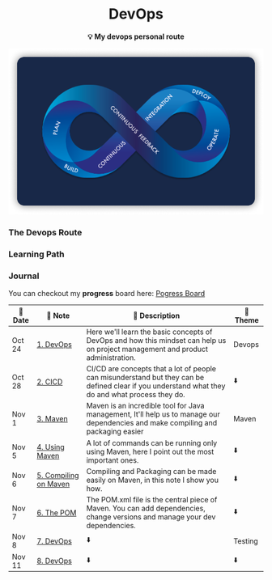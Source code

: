 <div align="center">
    <h1>DevOps</h1>
    <b>💡 My devops personal route </b>
</div>

<p align="center">
  <img src="https://github.com/OutatimeSoftware/ProjectOne/blob/main/Img/devops_0.png">
</p>

### The Devops Route

### Learning Path

### Journal

You can checkout my **progress** board here: [Pogress Board](https://github.com/OutatimeSoftware/ProjectOne/projects/1?fullscreen=true)

| 📅 Date | 📝 Note                                                                                                                                 | 📖 Description                                                                                                                                    | 📍 Theme |
| ------ | -------------------------------------------------------------------------------------------------------------------------------------- | ------------------------------------------------------------------------------------------------------------------------------------------------ | ------- |
| Oct 24 | [1. DevOps](https://github.com/OutatimeSoftware/ProjectOne/blob/main/Docs/Phase%201/Miguel/1.%20DevOps.md)                             | Here we'll learn the basic concepts of DevOps and how this mindset can help us on project management and product administration.                 | Devops  |
| Oct 28 | [2. CICD](https://github.com/OutatimeSoftware/ProjectOne/blob/main/Docs/Phase%201/Miguel/2.%20CICD.md)                                 | CI/CD are concepts that a lot of people can misunderstand but they can be defined clear if you understand what they do and what process they do. | ⬇️       |
| Nov 1  | [3. Maven](https://github.com/OutatimeSoftware/ProjectOne/blob/main/Docs/Phase%201/Miguel/4.%20Using%20Maven.md)                       | Maven is an incredible tool for Java management, It'll help us to manage our dependencies and make compiling and packaging easier                | Maven   |
| Nov 5  | [4. Using Maven](https://github.com/OutatimeSoftware/ProjectOne/blob/main/Docs/Phase%201/Miguel/4.%20Using%20Maven.md)                 | A lot of commands can be running only using Maven, here I point out the most important ones.                                                     | ⬇️       |
| Nov 6  | [5. Compiling on Maven](https://github.com/OutatimeSoftware/ProjectOne/blob/main/Docs/Phase%201/Miguel/5.%20Compiling%20on%20Maven.md) | Compiling and Packaging can be made easily on Maven, in this note I show you how.                                                                | ⬇️       |
| Nov 7  | [6. The POM](https://github.com/OutatimeSoftware/ProjectOne/blob/main/Docs/Phase%201/Miguel/6.%20The%20POM.md)                         | The POM.xml file is the central piece of Maven. You can add dependencies, change versions and manage your dev dependencies.                      | ⬇️       |
| Nov 8  | [7. DevOps](https://github.com/OutatimeSoftware/ProjectOne/blob/main/Docs/Phase%201/Miguel/1.%20DevOps.md)                             | ⬇️                                                                                                                                                | Testing |
| Nov 11 | [8. DevOps](https://github.com/OutatimeSoftware/ProjectOne/blob/main/Docs/Phase%201/Miguel/1.%20DevOps.md)                             | ⬇️                                                                                                                                                | ⬇️       |